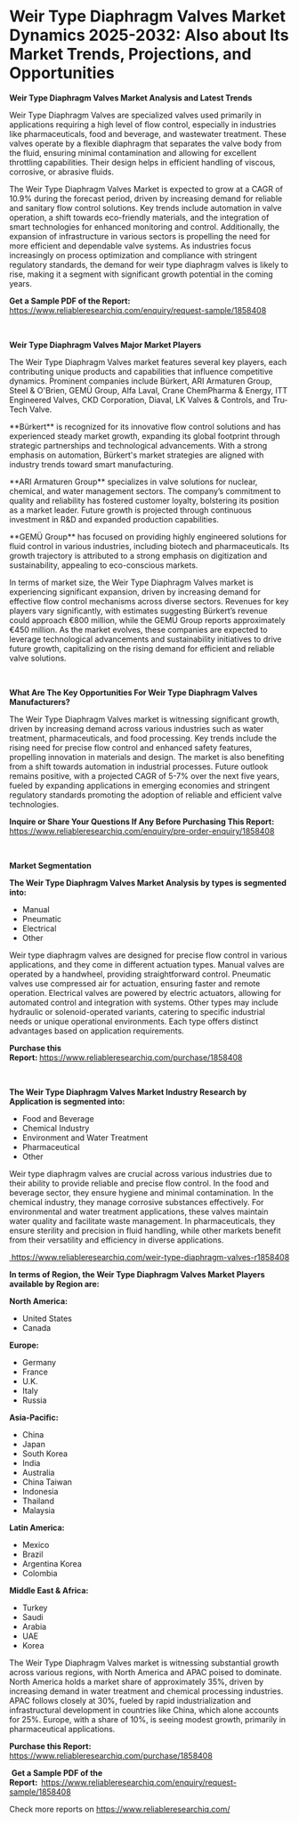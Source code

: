 <p><h1>Weir Type Diaphragm Valves Market Dynamics 2025-2032: Also about Its Market Trends, Projections, and Opportunities</h1></p><p><strong>Weir Type Diaphragm Valves Market Analysis and Latest Trends</strong></p>
<p><p>Weir Type Diaphragm Valves are specialized valves used primarily in applications requiring a high level of flow control, especially in industries like pharmaceuticals, food and beverage, and wastewater treatment. These valves operate by a flexible diaphragm that separates the valve body from the fluid, ensuring minimal contamination and allowing for excellent throttling capabilities. Their design helps in efficient handling of viscous, corrosive, or abrasive fluids.</p><p>The Weir Type Diaphragm Valves Market is expected to grow at a CAGR of 10.9% during the forecast period, driven by increasing demand for reliable and sanitary flow control solutions. Key trends include automation in valve operation, a shift towards eco-friendly materials, and the integration of smart technologies for enhanced monitoring and control. Additionally, the expansion of infrastructure in various sectors is propelling the need for more efficient and dependable valve systems. As industries focus increasingly on process optimization and compliance with stringent regulatory standards, the demand for weir type diaphragm valves is likely to rise, making it a segment with significant growth potential in the coming years.</p></p>
<p><strong>Get a Sample PDF of the Report:&nbsp;</strong> <a href="https://www.reliableresearchiq.com/enquiry/request-sample/1858408?utm_campaign=2739&utm_medium=2&utm_source=Github&utm_content=ia&utm_term=11042025&utm_id=weir-type-diaphragm-valves">https://www.reliableresearchiq.com/enquiry/request-sample/1858408</a></p>
<p>&nbsp;</p>
<p><strong>Weir Type Diaphragm Valves Major Market Players</strong></p>
<p><p>The Weir Type Diaphragm Valves market features several key players, each contributing unique products and capabilities that influence competitive dynamics. Prominent companies include Bürkert, ARI Armaturen Group, Steel & O'Brien, GEMÜ Group, Alfa Laval, Crane ChemPharma & Energy, ITT Engineered Valves, CKD Corporation, Diaval, LK Valves & Controls, and Tru-Tech Valve.</p><p>**Bürkert** is recognized for its innovative flow control solutions and has experienced steady market growth, expanding its global footprint through strategic partnerships and technological advancements. With a strong emphasis on automation, Bürkert's market strategies are aligned with industry trends toward smart manufacturing.</p><p>**ARI Armaturen Group** specializes in valve solutions for nuclear, chemical, and water management sectors. The company’s commitment to quality and reliability has fostered customer loyalty, bolstering its position as a market leader. Future growth is projected through continuous investment in R&D and expanded production capabilities.</p><p>**GEMÜ Group** has focused on providing highly engineered solutions for fluid control in various industries, including biotech and pharmaceuticals. Its growth trajectory is attributed to a strong emphasis on digitization and sustainability, appealing to eco-conscious markets.</p><p>In terms of market size, the Weir Type Diaphragm Valves market is experiencing significant expansion, driven by increasing demand for effective flow control mechanisms across diverse sectors. Revenues for key players vary significantly, with estimates suggesting Bürkert’s revenue could approach €800 million, while the GEMÜ Group reports approximately €450 million. As the market evolves, these companies are expected to leverage technological advancements and sustainability initiatives to drive future growth, capitalizing on the rising demand for efficient and reliable valve solutions.</p></p>
<p>&nbsp;</p>
<p><strong>What Are The Key Opportunities For Weir Type Diaphragm Valves Manufacturers?</strong></p>
<p><p>The Weir Type Diaphragm Valves market is witnessing significant growth, driven by increasing demand across various industries such as water treatment, pharmaceuticals, and food processing. Key trends include the rising need for precise flow control and enhanced safety features, propelling innovation in materials and design. The market is also benefiting from a shift towards automation in industrial processes. Future outlook remains positive, with a projected CAGR of 5-7% over the next five years, fueled by expanding applications in emerging economies and stringent regulatory standards promoting the adoption of reliable and efficient valve technologies.</p></p>
<p><strong>Inquire or Share Your Questions If Any Before Purchasing This Report:</strong> <a href="https://www.reliableresearchiq.com/enquiry/pre-order-enquiry/1858408?utm_campaign=2739&utm_medium=2&utm_source=Github&utm_content=ia&utm_term=11042025&utm_id=weir-type-diaphragm-valves">https://www.reliableresearchiq.com/enquiry/pre-order-enquiry/1858408</a></p>
<p>&nbsp;</p>
<p><strong>Market Segmentation</strong></p>
<p><strong>The Weir Type Diaphragm Valves Market Analysis by types is segmented into:</strong></p>
<p><ul><li>Manual</li><li>Pneumatic</li><li>Electrical</li><li>Other</li></ul></p>
<p><p>Weir type diaphragm valves are designed for precise flow control in various applications, and they come in different actuation types. Manual valves are operated by a handwheel, providing straightforward control. Pneumatic valves use compressed air for actuation, ensuring faster and remote operation. Electrical valves are powered by electric actuators, allowing for automated control and integration with systems. Other types may include hydraulic or solenoid-operated variants, catering to specific industrial needs or unique operational environments. Each type offers distinct advantages based on application requirements.</p></p>
<p><strong>Purchase this Report:&nbsp;</strong><a href="https://www.reliableresearchiq.com/purchase/1858408?utm_campaign=2739&utm_medium=2&utm_source=Github&utm_content=ia&utm_term=11042025&utm_id=weir-type-diaphragm-valves">https://www.reliableresearchiq.com/purchase/1858408</a></p>
<p>&nbsp;</p>
<p><strong>The Weir Type Diaphragm Valves Market Industry Research by Application is segmented into:</strong></p>
<p><ul><li>Food and Beverage</li><li>Chemical Industry</li><li>Environment and Water Treatment</li><li>Pharmaceutical</li><li>Other</li></ul></p>
<p><p>Weir type diaphragm valves are crucial across various industries due to their ability to provide reliable and precise flow control. In the food and beverage sector, they ensure hygiene and minimal contamination. In the chemical industry, they manage corrosive substances effectively. For environmental and water treatment applications, these valves maintain water quality and facilitate waste management. In pharmaceuticals, they ensure sterility and precision in fluid handling, while other markets benefit from their versatility and efficiency in diverse applications.</p></p>
<p><a href="https://www.reliableresearchiq.com/weir-type-diaphragm-valves-r1858408?utm_campaign=2739&utm_medium=2&utm_source=Github&utm_content=ia&utm_term=11042025&utm_id=weir-type-diaphragm-valves">&nbsp;https://www.reliableresearchiq.com/weir-type-diaphragm-valves-r1858408</a></p>
<p><strong>In terms of Region, the Weir Type Diaphragm Valves Market Players available by Region are:</strong></p>
<p>
    <p> <strong> North America: </strong>
        <ul>
            <li>United States</li>
            <li>Canada</li>
        </ul>
        </p> 
    <p> <strong> Europe: </strong>
        <ul>
            <li>Germany</li>
            <li>France</li>
            <li>U.K.</li>
            <li>Italy</li>
            <li>Russia</li>
        </ul>
        </p> 
    <p> <strong> Asia-Pacific: </strong>
        <ul>
            <li>China</li>
            <li>Japan</li>
            <li>South Korea</li>
            <li>India</li>
            <li>Australia</li>
            <li>China Taiwan</li>
            <li>Indonesia</li>
            <li>Thailand</li>
            <li>Malaysia</li>
        </ul>
        </p> 
    <p> <strong> Latin America: </strong>
        <ul>
            <li>Mexico</li>
            <li>Brazil</li>
            <li>Argentina Korea</li>
            <li>Colombia</li>
        </ul>
        </p> 
    <p> <strong> Middle East & Africa: </strong>
        <ul>
            <li>Turkey</li>
            <li>Saudi</li>
            <li>Arabia</li>
            <li>UAE</li>
            <li>Korea</li>
        </ul>
    </p>
    </p>
<p><p>The Weir Type Diaphragm Valves market is witnessing substantial growth across various regions, with North America and APAC poised to dominate. North America holds a market share of approximately 35%, driven by increasing demand in water treatment and chemical processing industries. APAC follows closely at 30%, fueled by rapid industrialization and infrastructural development in countries like China, which alone accounts for 25%. Europe, with a share of 10%, is seeing modest growth, primarily in pharmaceutical applications.</p></p>
<p><strong>Purchase this Report: </strong><a href="https://www.reliableresearchiq.com/purchase/1858408?utm_campaign=2739&utm_medium=2&utm_source=Github&utm_content=ia&utm_term=11042025&utm_id=weir-type-diaphragm-valves">https://www.reliableresearchiq.com/purchase/1858408</a></p>
<p>&nbsp;<strong>Get a Sample PDF of the Report:&nbsp;&nbsp;</strong><a href="https://www.reliableresearchiq.com/enquiry/request-sample/1858408?utm_campaign=2739&utm_medium=2&utm_source=Github&utm_content=ia&utm_term=11042025&utm_id=weir-type-diaphragm-valves">https://www.reliableresearchiq.com/enquiry/request-sample/1858408</a></p>
<p><strong></strong></p>
<p>Check more reports on <a href="https://www.reliableresearchiq.com/?utm_campaign=2739&utm_medium=2&utm_source=Github&utm_content=ia&utm_term=11042025&utm_id=weir-type-diaphragm-valves">https://www.reliableresearchiq.com/</a></p>